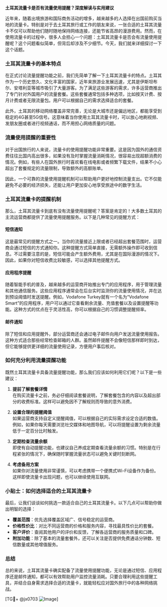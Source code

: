 **土耳其流量卡是否有流量使用提醒？深度解读与实用建议**

近年来，随着出境旅游和国际商务活动的增多，越来越多的人选择在出国前购买当地的流量卡。特别是对于去土耳其旅行或工作的朋友来说，一张合适的土耳其流量卡不仅可以帮助他们随时随地保持网络连接，还能节省高昂的漫游费用。然而，在使用流量卡的过程中，很多人会担心一个问题：土耳其流量卡是否会有流量使用提醒呢？这个问题看似简单，但背后却涉及不少细节。今天，我们就来详细探讨一下这个话题。

### **土耳其流量卡的基本特点**
在正式讨论流量提醒功能之前，我们先简单了解一下土耳其流量卡的特点。土耳其作为一个历史悠久、文化丰富的国家，近年来旅游业发展迅速，尤其是伊斯坦布尔、安塔利亚等城市吸引了大量游客。为了满足这些游客的需求，许多运营商推出了专门针对外国用户的流量套餐。这些套餐通常包括多种选项，比如按天计费、按月计费或者无限流量包。用户可以根据自己的需求选择适合的套餐。

此外，土耳其的移动网络覆盖非常完善，无论是大城市还是偏远地区，都能享受到稳定的4G甚至5G信号。这意味着当你使用土耳其流量卡时，可以放心地刷视频、发朋友圈或者进行视频通话，而不用担心网络质量的问题。

### **流量使用提醒的重要性**
对于出国旅行的人来说，流量卡的使用提醒功能非常重要。这是因为国外的通信资费往往比国内高出很多，如果没有及时掌握流量消耗情况，很容易出现超额消费的情况。例如，有些人在国外旅行时喜欢看在线电影或者频繁下载文件，结果不小心超出了套餐规定的流量限制，导致额外的高额账单。

因此，一个可靠的流量使用提醒机制可以帮助用户更好地控制流量支出。它不仅能避免不必要的经济损失，还能让用户更加安心地享受旅途中的数字生活。

### **土耳其流量卡的提醒机制**
那么，土耳其流量卡到底有没有流量使用提醒呢？答案是肯定的！大多数土耳其的主流运营商都提供了流量使用提醒服务。以下是几种常见的提醒方式：

#### **短信通知**
这是最常见的提醒方式之一。当你的流量接近上限或者已经超出套餐范围时，运营商会通过短信的方式通知你。这种提醒方式简单直接，无需额外操作即可收到信息。不过需要注意的是，短信可能会产生额外费用，尤其是在国际漫游的情况下。因此，如果你对短信收费比较敏感，可以选择其他提醒方式。

#### **应用程序提醒**
随着智能手机的普及，越来越多的运营商开始推出专门的应用程序，用于管理流量和其他通信服务。这些应用程序通常会在后台实时监测你的流量使用情况，并在达到预设阈值时发送提醒。例如，Vodafone Turkey就有一个名为“Vodafone Smart”的应用程序，用户可以通过它查看剩余流量、充值套餐以及设置提醒等功能。这种方式的优点在于灵活性高，你可以根据自己的习惯调整提醒频率。

#### **邮件通知**
除了短信和应用提醒外，部分运营商还会通过电子邮件向用户发送流量使用报告。这种方式适合那些经常检查邮箱的人群。虽然邮件提醒不会像短信那样即时到达，但它能够提供更详细的流量使用记录，方便用户事后核对。

### **如何充分利用流量提醒功能**
既然土耳其流量卡具备流量提醒功能，那么我们应该如何利用它们呢？以下是一些建议：

1. **提前了解套餐详情**  
   在购买流量卡之前，务必仔细阅读套餐说明，了解套餐包含的内容以及超出部分的收费标准。这样可以避免因不了解规则而导致的意外消费。

2. **设置合理的提醒阈值**  
   如果运营商支持自定义提醒阈值，可以根据自己的实际需求设定合适的数值。例如，如果你每天需要浏览社交媒体和地图导航，可以将提醒设置为剩余流量低于一定百分比时触发。

3. **定期检查流量余额**  
   即使有自动提醒功能，也建议自己养成定期查看流量余额的习惯。特别是在行程紧张的情况下，确保随时掌握流量状态可以避免关键时刻断网。

4. **考虑备用方案**  
   如果你对流量使用非常谨慎，可以考虑携带一个便携式Wi-Fi设备作为备份。这样即使流量卡出现问题，也可以继续使用互联网。

### **小贴士：如何选择适合的土耳其流量卡**
最后，让我们谈谈如何挑选一款适合自己的土耳其流量卡。以下几点可以帮助你做出明智的选择：

- **覆盖范围**：优先选择覆盖区域广、信号稳定的运营商。
- **价格性价比**：对比不同运营商的价格和服务内容，寻找最具性价比的套餐。
- **客户评价**：查阅其他用户的评价和反馈，了解各运营商的服务质量和口碑。
- **附加功能**：除了基本的流量套餐外，还可以关注是否提供免费通话分钟数、短信数量或其他增值服务。

### **总结**
总的来说，土耳其流量卡确实配备了流量使用提醒功能，无论是通过短信、应用程序还是邮件通知，都可以有效帮助用户监控流量消耗。只要合理利用这些提醒工具，并结合自身需求选择合适的流量卡，就能轻松应对国外旅行中的各种网络挑战。

[TG💪+ @jx0703 ![Image](https://github.com/user-attachments/assets/dbca1d08-cadb-493c-b0ec-ad6f7a83f270)]